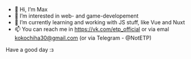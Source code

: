 - 👋 Hi, I’m Max
- 👀 I’m interested in web- and game-developement
- 🌱 I’m currently learning and working with JS stuff, like Vue and Nuxt
- 📫 You can reach me in https://vk.com/etp_official or via emal kokochiha30@gmail.com
(or via Telegram - @NotETP)

Have a good day :з
